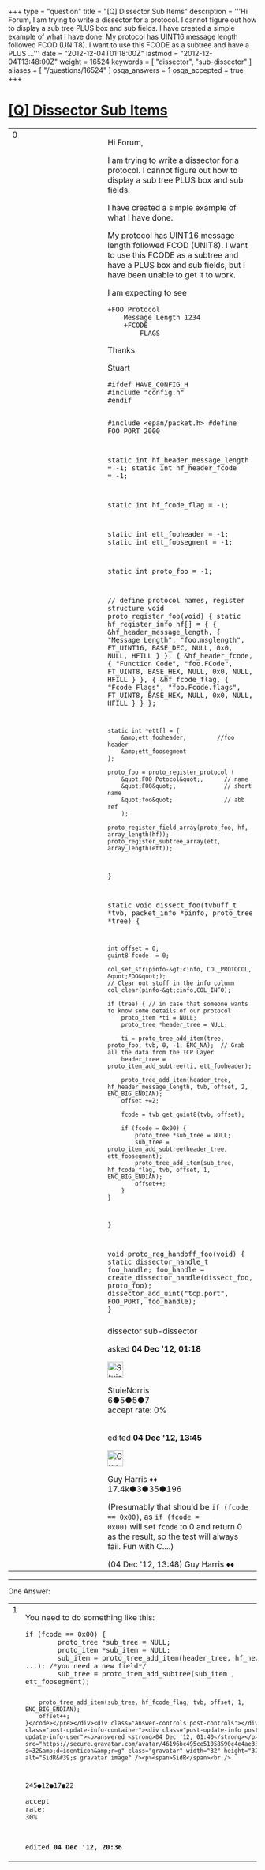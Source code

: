 +++
type = "question"
title = "[Q] Dissector Sub Items"
description = '''Hi Forum, I am trying to write a dissector for a protocol. I cannot figure out how to display a sub tree PLUS box and sub fields.  I have created a simple example of what I have done.  My protocol has UINT16 message length followed FCOD (UNIT8). I want to use this FCODE as a subtree and have a PLUS ...'''
date = "2012-12-04T01:18:00Z"
lastmod = "2012-12-04T13:48:00Z"
weight = 16524
keywords = [ "dissector", "sub-dissector" ]
aliases = [ "/questions/16524" ]
osqa_answers = 1
osqa_accepted = true
+++

<div class="headNormal">

# [\[Q\] Dissector Sub Items](/questions/16524/q-dissector-sub-items)

</div>

<div id="main-body">

<div id="askform">

<table id="question-table" style="width:100%;"><colgroup><col style="width: 50%" /><col style="width: 50%" /></colgroup><tbody><tr class="odd"><td style="width: 30px; vertical-align: top"><div class="vote-buttons"><span id="post-16524-upvote" class="ajax-command post-vote up" rel="nofollow" title="I like this post (click again to cancel)"> </span><div id="post-16524-score" class="post-score" title="current number of votes">0</div><span id="post-16524-downvote" class="ajax-command post-vote down" rel="nofollow" title="I dont like this post (click again to cancel)"> </span> <span id="favorite-mark" class="ajax-command favorite-mark" rel="nofollow" title="mark/unmark this question as favorite (click again to cancel)"> </span><div id="favorite-count" class="favorite-count"></div></div></td><td><div id="item-right"><div class="question-body"><p>Hi Forum,</p><p>I am trying to write a dissector for a protocol. I cannot figure out how to display a sub tree PLUS box and sub fields.<br />
</p><p>I have created a simple example of what I have done.<br />
</p><p>My protocol has UINT16 message length followed FCOD (UNIT8). I want to use this FCODE as a subtree and have a PLUS box and sub fields, but I have been unable to get it to work.</p><p>I am expecting to see</p><pre><code>+FOO Protocol
    Message Length 1234
    +FCODE
        FLAGS</code></pre><p>Thanks</p><p>Stuart</p><pre><code>#ifdef HAVE_CONFIG_H
#include &quot;config.h&quot;
#endif

#include &lt;epan/packet.h&gt;
#define FOO_PORT 2000

static int hf_header_message_length = -1;
static int hf_header_fcode          = -1;

static int hf_fcode_flag            = -1;

static int ett_fooheader = -1;
static int ett_foosegment = -1;

static int proto_foo = -1;

// define protocol names, register structure
void proto_register_foo(void)
{
    static hf_register_info hf[] = {
        { &amp;hf_header_message_length,
            { &quot;Message Length&quot;, &quot;foo.msglength&quot;,
            FT_UINT16, BASE_DEC,
            NULL, 0x0,
            NULL, HFILL }
        },
        { &amp;hf_header_fcode,
            { &quot;Function Code&quot;, &quot;foo.FCode&quot;,
            FT_UINT8, BASE_HEX,
            NULL, 0x0,
            NULL, HFILL }
        },
        { &amp;hf_fcode_flag,
            { &quot;Fcode Flags&quot;, &quot;foo.Fcode.flags&quot;,
            FT_UINT8, BASE_HEX,
            NULL, 0x0,
            NULL, HFILL }
        }
    };

    static int *ett[] = {
        &amp;ett_fooheader,         //foo header
        &amp;ett_foosegment
    };

    proto_foo = proto_register_protocol (
        &quot;FOO Potocol&quot;,      // name
        &quot;FOO&quot;,              // short name
        &quot;foo&quot;               // abb ref
        );

    proto_register_field_array(proto_foo, hf, array_length(hf));
    proto_register_subtree_array(ett, array_length(ett));
}

static void dissect_foo(tvbuff_t *tvb, packet_info *pinfo, proto_tree *tree) {

    int offset = 0;
    guint8 fcode  = 0;

    col_set_str(pinfo-&gt;cinfo, COL_PROTOCOL, &quot;FOO&quot;);
    // Clear out stuff in the info column
    col_clear(pinfo-&gt;cinfo,COL_INFO);

    if (tree) { // in case that someone wants to know some details of our protocol
        proto_item *ti = NULL;
        proto_tree *header_tree = NULL;

        ti = proto_tree_add_item(tree, proto_foo, tvb, 0, -1, ENC_NA);  // Grab all the data from the TCP Layer
        header_tree = proto_item_add_subtree(ti, ett_fooheader);

        proto_tree_add_item(header_tree, hf_header_message_length, tvb, offset, 2,  ENC_BIG_ENDIAN);
        offset +=2;

        fcode = tvb_get_guint8(tvb, offset);

        if (fcode = 0x00) {
            proto_tree *sub_tree = NULL;
            sub_tree = proto_item_add_subtree(header_tree, ett_foosegment);
            proto_tree_add_item(sub_tree, hf_fcode_flag, tvb, offset, 1,  ENC_BIG_ENDIAN);
            offset++;
        }
    }
}

void proto_reg_handoff_foo(void) {
    static dissector_handle_t foo_handle;
    foo_handle = create_dissector_handle(dissect_foo, proto_foo);
    dissector_add_uint(&quot;tcp.port&quot;, FOO_PORT, foo_handle);
}</code></pre></div><div id="question-tags" class="tags-container tags"><span class="post-tag tag-link-dissector" rel="tag" title="see questions tagged &#39;dissector&#39;">dissector</span> <span class="post-tag tag-link-sub-dissector" rel="tag" title="see questions tagged &#39;sub-dissector&#39;">sub-dissector</span></div><div id="question-controls" class="post-controls"></div><div class="post-update-info-container"><div class="post-update-info post-update-info-user"><p>asked <strong>04 Dec '12, 01:18</strong></p><img src="https://secure.gravatar.com/avatar/e12bbe1b488f2a19cdf565465e260d19?s=32&amp;d=identicon&amp;r=g" class="gravatar" width="32" height="32" alt="StuieNorris&#39;s gravatar image" /><p><span>StuieNorris</span><br />
<span class="score" title="6 reputation points">6</span><span title="5 badges"><span class="badge1">●</span><span class="badgecount">5</span></span><span title="5 badges"><span class="silver">●</span><span class="badgecount">5</span></span><span title="7 badges"><span class="bronze">●</span><span class="badgecount">7</span></span><br />
<span class="accept_rate" title="Rate of the user&#39;s accepted answers">accept rate:</span> <span title="StuieNorris has no accepted answers">0%</span> </br></br></p></div><div class="post-update-info post-update-info-edited"><p><span> edited <strong>04 Dec '12, 13:45</strong> </span></p><img src="https://secure.gravatar.com/avatar/f93de7000747ab5efb5acd3034b2ebd7?s=32&amp;d=identicon&amp;r=g" class="gravatar" width="32" height="32" alt="Guy%20Harris&#39;s gravatar image" /><p><span>Guy Harris ♦♦</span><br />
<span class="score" title="17443 reputation points"><span>17.4k</span></span><span title="3 badges"><span class="badge1">●</span><span class="badgecount">3</span></span><span title="35 badges"><span class="silver">●</span><span class="badgecount">35</span></span><span title="196 badges"><span class="bronze">●</span><span class="badgecount">196</span></span></p></div></div><div id="comments-container-16524" class="comments-container"><span id="16555"></span><div id="comment-16555" class="comment"><div id="post-16555-score" class="comment-score"></div><div class="comment-text"><p>(Presumably that should be <code>if (fcode == 0x00)</code>, as <code>if (fcode = 0x00)</code> will set <code>fcode</code> to 0 and return 0 as the result, so the test will always fail. Fun with C....)</p></div><div id="comment-16555-info" class="comment-info"><span class="comment-age">(04 Dec '12, 13:48)</span> <span class="comment-user userinfo">Guy Harris ♦♦</span></div></div></div><div id="comment-tools-16524" class="comment-tools"></div><div class="clear"></div><div id="comment-16524-form-container" class="comment-form-container"></div><div class="clear"></div></div></td></tr></tbody></table>

------------------------------------------------------------------------

<div class="tabBar">

<span id="sort-top"></span>

<div class="headQuestions">

One Answer:

</div>

</div>

<span id="16525"></span>

<div id="answer-container-16525" class="answer accepted-answer">

<table style="width:100%;"><colgroup><col style="width: 50%" /><col style="width: 50%" /></colgroup><tbody><tr class="odd"><td style="width: 30px; vertical-align: top"><div class="vote-buttons"><span id="post-16525-upvote" class="ajax-command post-vote up" rel="nofollow" title="I like this post (click again to cancel)"> </span><div id="post-16525-score" class="post-score" title="current number of votes">1</div><span id="post-16525-downvote" class="ajax-command post-vote down" rel="nofollow" title="I dont like this post (click again to cancel)"> </span> <span class="accept-answer on" rel="nofollow" title="StuieNorris has selected this answer as the correct answer"> </span></div></td><td><div class="item-right"><div class="answer-body"><p>You need to do something like this:</p><pre><code>if (fcode == 0x00) {
        proto_tree *sub_tree = NULL;
        proto_item *sub_item = NULL;
        sub_item = proto_tree_add_item(header_tree, hf_new, ...); /*you need a new field*/
        sub_tree = proto_item_add_subtree(sub_item , ett_foosegment);

        proto_tree_add_item(sub_tree, hf_fcode_flag, tvb, offset, 1,  ENC_BIG_ENDIAN);
        offset++;
    }</code></pre></div><div class="answer-controls post-controls"></div><div class="post-update-info-container"><div class="post-update-info post-update-info-user"><p>answered <strong>04 Dec '12, 01:40</strong></p><img src="https://secure.gravatar.com/avatar/46196bc495ce51058590c4e4ae334d22?s=32&amp;d=identicon&amp;r=g" class="gravatar" width="32" height="32" alt="SidR&#39;s gravatar image" /><p><span>SidR</span><br />
<span class="score" title="245 reputation points">245</span><span title="12 badges"><span class="badge1">●</span><span class="badgecount">12</span></span><span title="17 badges"><span class="silver">●</span><span class="badgecount">17</span></span><span title="22 badges"><span class="bronze">●</span><span class="badgecount">22</span></span><br />
<span class="accept_rate" title="Rate of the user&#39;s accepted answers">accept rate:</span> <span title="SidR has 3 accepted answers">30%</span></p></div><div class="post-update-info post-update-info-edited"><p><span> edited <strong>04 Dec '12, 20:36</strong> </span></p></div></div><div id="comments-container-16525" class="comments-container"></div><div id="comment-tools-16525" class="comment-tools"></div><div class="clear"></div><div id="comment-16525-form-container" class="comment-form-container"></div><div class="clear"></div></div></td></tr></tbody></table>

</div>

<div class="paginator-container-left">

</div>

</div>

</div>

